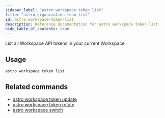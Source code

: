 ```yaml
---
sidebar_label: "astro workspace token list"
title: "astro organization team list"
id: astro-workspace-token-list
description: Reference documentation for astro workspace token list.
hide_table_of_contents: true
---
```


List all Workspace API tokens in your current Workspace. 

## Usage

```sh
astro workspace token list
```

## Related commands

- [astro workspace token update](cli/astro-workspace-token-update.md)
- [astro workspace token rotate](cli/astro-workspace-token-rotate.md)
- [astro workspace switch](cli/astro-workspace-switch.md)